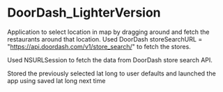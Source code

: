 # DoorDash_LighterVersion
Application to select location in map by dragging around and fetch the restaurants around that location. Used DoorDash storeSearchURL = "https://api.doordash.com/v1/store_search/" to fetch the stores.

Used NSURLSession to fetch the data from DoorDash store search API.<br/>

Stored the previously selected lat long to user defaults and launched the app using saved lat long next time

